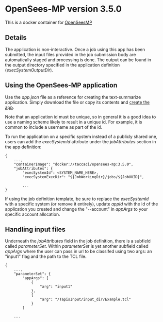 # OpenSees-MP version 3.5.0

This is a docker container for [OpenSeesMP](https://github.com/OpenSees/OpenSees)

## Details

The application is non-interactive. Once a job using this app has been submitted, the input files
provided in the job submission body are automatically staged and processing is done.
The output can be found in the output directory specified in the application definition (*execSystemOutputDir*).

## Using the OpenSees-MP application

Use the _app.json_ file as a reference for creating the text-summarize application. Simply download the file
or copy its contents and [create the app](https://tapis.readthedocs.io/en/latest/technical/apps.html#creating-an-application).

Note that an application id must be unique, so in general it is a good idea to use a naming scheme likely to result
in a unique id. For example, it is common to include a username as part of the id.

To run the application on a specific system instead of a publicly shared one, users can add the *execSystemId*
attribute under the *jobAttributes* section in the app definition:

```
{
    ...,
    "containerImage": "docker://taccaci/opensees-mp:3.5.0",
    "jobAttributes": {
        "execSystemId": <SYSTEM_NAME_HERE>,
        "execSystemExecDir": "${JobWorkingDir}/jobs/${JobUUID}",
        
        ...
}
```

If using the job definition template, be sure to replace the *execSystemId* with a specific system
(or remove it entirely), update *appId* with the Id of the application you created and change the "--account" in
*appArgs* to your specific account allocation.


## Handling input files

Underneath the *jobAttributes* field in the job definition, there is a subfield called *parameterSet*.
Within *parameterSet* is yet another subfield called *appArgs* where the user can pass in url to be classifed
using two args: an "input1" flag and the path to the TCL file.

```
{
    ...,
    "parameterSet": {
        "appArgs": [
            {
                "arg": "input1"
            },
            {
                "arg": "/TapisInput/input_dir/Example.tcl"
            }
        ]
    
    ...
```